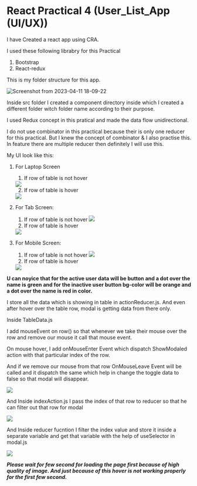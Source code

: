 # React Practical 4 (User_List_App (UI/UX))

I have Created a react app using CRA.

I used these following librabry for this Practical
  1. Bootstrap
  2. React-redux

This is my folder structure for this app.

![Screenshot from 2023-04-11 18-09-22](https://user-images.githubusercontent.com/122250114/231164892-755c4e32-e975-47d1-a088-44dfcb5bdb89.png)

Inside src folder I created a component directory inside which I created a different folder witch folder name according to their purpose.

I used Redux concept in this pratical and made the data flow unidirectional.

I do not use combinator in this practical because their is only one reducer for this practical. But I knew the concept of combinator & I also practise this. In feature there are multiple reducer then definitely I will use this.

My UI look like this:

1. For Laptop Screen 
    1. If row of table is not hover
     <img src="https://github.com/MdKAMRAN7255/Screenshot/blob/5195a412e4138f97758630ef5459647dace7e758/Pracatical4S/fullscreen.png" />
     
    2. If row of table is hover
      <img src="https://github.com/MdKAMRAN7255/Screenshot/blob/5195a412e4138f97758630ef5459647dace7e758/Pracatical4S/fullScreen_with_hover.png" />
      
2. For Tab Screen: 
   1. If row of table is not hover
      <img src="https://github.com/MdKAMRAN7255/Screenshot/blob/5195a412e4138f97758630ef5459647dace7e758/Pracatical4S/tab.png" />
    2. If row of table is hover
      <img src="https://github.com/MdKAMRAN7255/Screenshot/blob/5195a412e4138f97758630ef5459647dace7e758/Pracatical4S/tabletWithHover.png" />

3. For Mobile Screen: 
   1. If row of table is not hover
      <img src="https://github.com/MdKAMRAN7255/Screenshot/blob/5195a412e4138f97758630ef5459647dace7e758/Pracatical4S/phone.png" />
    2. If row of table is hover
      <img src="https://github.com/MdKAMRAN7255/Screenshot/blob/5195a412e4138f97758630ef5459647dace7e758/Pracatical4S/phoneWithHover.png" />
      
 **U can noyice that for the active user data will be button and a dot over the name is green and for the inactive user button bg-color will be orange and a dot over the name is red in color.**
 
I store all the data which is showing in table in actionReducer.js. And even after hover over the table row, modal is getting data from there only.

Inside TableData.js 

I add mouseEvent on row(<tr>) so that whenever we take their mouse over the row and remove our mouse it call that mouse event.

On mouse hover, I add onMouseEnter Event which dispatch ShowModaled action with that particular index of the row.

And if we remove our mouse from that row OnMouseLeave Event will be called and it dispatch the same which help in change the toggle data to false so that modal will disappear.

  <img src="https://github.com/MdKAMRAN7255/Screenshot/blob/90eb02d46f99ecb147d1724832866cf2a3d35a7a/Pracatical4S/dispatch.png" />
  
 And Inside indexAction.js I pass the index of that row to reducer so that he can filter out that row for modal
 
  <img src="https://github.com/MdKAMRAN7255/Screenshot/blob/90eb02d46f99ecb147d1724832866cf2a3d35a7a/Pracatical4S/action%20creator.png" />
  
And Inside reducer fucntion I filter the index value and store it inside a separate variable and get that variable with the help of useSelector in modal.js
  
  <img src="https://github.com/MdKAMRAN7255/Screenshot/blob/90eb02d46f99ecb147d1724832866cf2a3d35a7a/Pracatical4S/reducer.png" />
  
  
***Please wait for few second for loading the page first because of high quality of image. And just because of this hover is not working properly for the first few second.***

